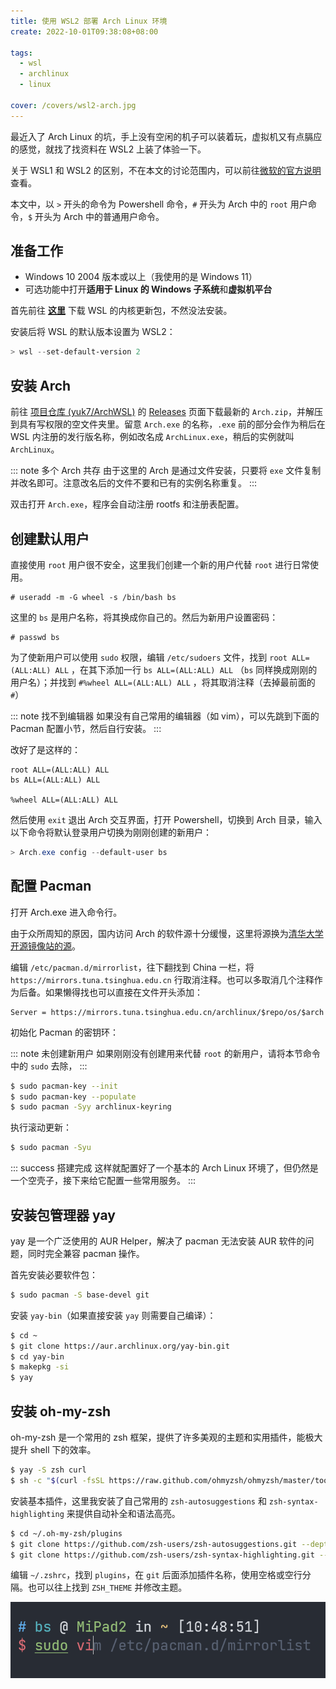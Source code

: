 ```yaml
---
title: 使用 WSL2 部署 Arch Linux 环境
create: 2022-10-01T09:38:08+08:00

tags:
  - wsl
  - archlinux
  - linux

cover: /covers/wsl2-arch.jpg
---
```


最近入了 Arch Linux 的坑，手上没有空闲的机子可以装着玩，虚拟机又有点膈应的感觉，就找了找资料在 WSL2 上装了体验一下。

关于 WSL1 和 WSL2
的区别，不在本文的讨论范围内，可以前往[微软的官方说明](https://learn.microsoft.com/zh-cn/windows/wsl/compare-versions)查看。

本文中，以 `>` 开头的命令为 Powershell 命令，`#` 开头为 Arch 中的 `root` 用户命令，`$` 开头为 Arch 中的普通用户命令。

## 准备工作

- Windows 10 2004 版本或以上（我使用的是 Windows 11）
- 可选功能中打开**适用于 Linux 的 Windows 子系统**和**虚拟机平台**

首先前往 [**这里**](https://wslstorestorage.blob.core.windows.net/wslblob/wsl_update_x64.msi) 下载 WSL 的内核更新包，不然没法安装。

安装后将 WSL 的默认版本设置为 WSL2：

```powershell
> wsl --set-default-version 2
```

## 安装 Arch

前往 [项目仓库 (yuk7/ArchWSL)](https://github.com/yuk7/ArchWSL) 的 [Releases](https://github.com/yuk7/ArchWSL/releases)
页面下载最新的 `Arch.zip`，并解压到具有写权限的空文件夹里。留意 `Arch.exe` 的名称，`.exe` 前的部分会作为稍后在 WSL
内注册的发行版名称，例如改名成 `ArchLinux.exe`，稍后的实例就叫 `ArchLinux`。

::: note 多个 Arch 共存
由于这里的 Arch 是通过文件安装，只要将 `exe` 文件复制并改名即可。注意改名后的文件不要和已有的实例名称重复。
:::

双击打开 `Arch.exe`，程序会自动注册 rootfs 和注册表配置。

## 创建默认用户

直接使用 `root` 用户很不安全，这里我们创建一个新的用户代替 `root` 进行日常使用。

```
# useradd -m -G wheel -s /bin/bash bs
```

这里的 `bs` 是用户名称，将其换成你自己的。然后为新用户设置密码：

```
# passwd bs
```

为了使新用户可以使用 `sudo` 权限，编辑 `/etc/sudoers` 文件，找到 `root ALL=(ALL:ALL) ALL`
，在其下添加一行 `bs ALL=(ALL:ALL) ALL` （`bs` 同样换成刚刚的用户名）；并找到 `#%wheel ALL=(ALL:ALL) ALL`
，将其取消注释（去掉最前面的 `#`）

::: note 找不到编辑器
如果没有自己常用的编辑器（如 vim），可以先跳到下面的 Pacman 配置小节，然后自行安装。
:::

改好了是这样的：

```
root ALL=(ALL:ALL) ALL
bs ALL=(ALL:ALL) ALL

%wheel ALL=(ALL:ALL) ALL
```

然后使用 `exit` 退出 Arch 交互界面，打开 Powershell，切换到 Arch 目录，输入以下命令将默认登录用户切换为刚刚创建的新用户：

```powershell
> Arch.exe config --default-user bs
```

## 配置 Pacman

打开 Arch.exe 进入命令行。

由于众所周知的原因，国内访问 Arch
的软件源十分缓慢，这里将源换为[清华大学开源镜像站的源](https://mirrors.tuna.tsinghua.edu.cn/help/archlinux/)。

编辑 `/etc/pacman.d/mirrorlist`，往下翻找到 China 一栏，将 `https://mirrors.tuna.tsinghua.edu.cn`
行取消注释。也可以多取消几个注释作为后备。如果懒得找也可以直接在文件开头添加：

```
Server = https://mirrors.tuna.tsinghua.edu.cn/archlinux/$repo/os/$arch
```

初始化 Pacman 的密钥环：

::: note 未创建新用户
如果刚刚没有创建用来代替 `root` 的新用户，请将本节命令中的 `sudo` 去除，
:::

```bash
$ sudo pacman-key --init
$ sudo pacman-key --populate
$ sudo pacman -Syy archlinux-keyring
```

执行滚动更新：

```bash
$ sudo pacman -Syu
```

::: success 搭建完成
这样就配置好了一个基本的 Arch Linux 环境了，但仍然是一个空壳子，接下来给它配置一些常用服务。
:::

## 安装包管理器 yay

yay 是一个广泛使用的 AUR Helper，解决了 pacman 无法安装 AUR 软件的问题，同时完全兼容 pacman 操作。

首先安装必要软件包：

```bash
$ sudo pacman -S base-devel git
```

安装 `yay-bin`（如果直接安装 `yay` 则需要自己编译）：

```bash
$ cd ~
$ git clone https://aur.archlinux.org/yay-bin.git
$ cd yay-bin
$ makepkg -si
$ yay
```

## 安装 oh-my-zsh

oh-my-zsh 是一个常用的 zsh 框架，提供了许多美观的主题和实用插件，能极大提升 shell 下的效率。

```bash
$ yay -S zsh curl
$ sh -c "$(curl -fsSL https://raw.github.com/ohmyzsh/ohmyzsh/master/tools/install.sh)"
```

安装基本插件，这里我安装了自己常用的 `zsh-autosuggestions` 和 `zsh-syntax-highlighting` 来提供自动补全和语法高亮。

```bash
$ cd ~/.oh-my-zsh/plugins
$ git clone https://github.com/zsh-users/zsh-autosuggestions.git --depth 1
$ git clone https://github.com/zsh-users/zsh-syntax-highlighting.git --depth 1
```

编辑 `~/.zshrc`，找到 `plugins`，在 `git` 后面添加插件名称，使用空格或空行分隔。也可以往上找到 `ZSH_THEME` 并修改主题。

![最终效果，主题使用 ys](omz-preview.png)
